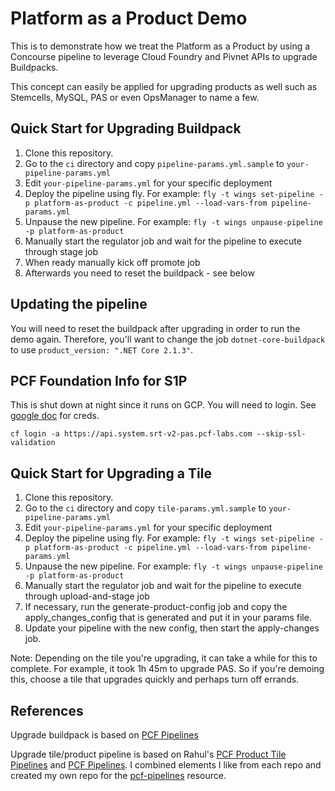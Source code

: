 # Platform as a Product Demo

This is to demonstrate how we treat the Platform as a Product by using a Concourse pipeline to leverage Cloud Foundry and Pivnet APIs to upgrade Buildpacks.

This concept can easily be applied for upgrading products as well such as Stemcells, MySQL, PAS or even OpsManager to name a few.

## Quick Start for Upgrading Buildpack

1. Clone this repository.
2. Go to the `ci` directory and copy `pipeline-params.yml.sample` to `your-pipeline-params.yml`
3. Edit `your-pipeline-params.yml` for your specific deployment
4. Deploy the pipeline using fly. For example: `fly -t wings set-pipeline -p platform-as-product -c pipeline.yml --load-vars-from pipeline-params.yml`
5. Unpause the new pipeline. For example: `fly -t wings unpause-pipeline -p platform-as-product`
6. Manually start the regulator job and wait for the pipeline to execute through stage job
7. When ready manually kick off promote job
8. Afterwards you need to reset the buildpack - see below

## Updating the pipeline
You will need to reset the buildpack after upgrading in order to run the demo again.  Therefore, you'll want to change the job ``dotnet-core-buildpack`` to use ``product_version: ".NET Core 2.1.3"``.

## PCF Foundation Info for S1P
This is shut down at night since it runs on GCP. You will need to login.  See [google doc](https://docs.google.com/spreadsheets/d/1X48beVPXKBcTqAyDdjx2kPCOFZLfpimAxu0O270I7LQ/edit#gid=772775189) for creds.

``cf login -a https://api.system.srt-v2-pas.pcf-labs.com --skip-ssl-validation``

## Quick Start for Upgrading a Tile

1. Clone this repository.
2. Go to the `ci` directory and copy `tile-params.yml.sample` to `your-pipeline-params.yml`
3. Edit `your-pipeline-params.yml` for your specific deployment
4. Deploy the pipeline using fly. For example: `fly -t wings set-pipeline -p platform-as-product -c pipeline.yml --load-vars-from pipeline-params.yml`
5. Unpause the new pipeline. For example: `fly -t wings unpause-pipeline -p platform-as-product`
6. Manually start the regulator job and wait for the pipeline to execute through upload-and-stage job
7. If necessary, run the generate-product-config job and copy the apply_changes_config that is generated and put it in your params file.
8. Update your pipeline with the new config, then start the apply-changes job.

Note: Depending on the tile you're upgrading, it can take a while for this to complete.  For example, it took 1h 45m to upgrade PAS.  So if you're demoing this, choose a tile that upgrades quickly and perhaps turn off errands.

## References

Upgrade buildpack is based on [PCF Pipelines](https://github.com/pivotal-cf/pcf-pipelines)

Upgrade tile/product pipeline is based on Rahul's [PCF Product Tile Pipelines](https://github.com/rahul-kj/pcf-concourse-pipelines) and [PCF Pipelines](https://github.com/pivotal-cf/pcf-pipelines).  I combined elements I like from each repo and created my own repo for the [pcf-pipelines](git@github.com:msegvich/pcf-tiles-pipelines.git) resource. 